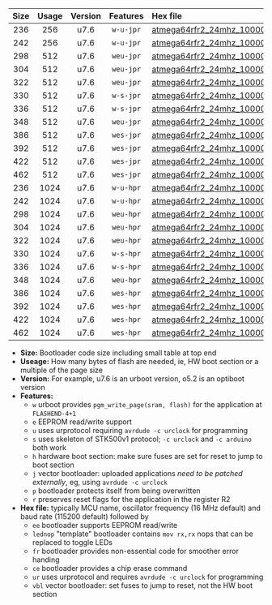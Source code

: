 |Size|Usage|Version|Features|Hex file|
|:-:|:-:|:-:|:-:|:--|
|236|256|u7.6|`w-u-jpr`|[atmega64rfr2_24mhz_1000000bps_ur_vbl.hex](https://raw.githubusercontent.com/stefanrueger/urboot/main/atmega64rfr2_24mhz_1000000bps_ur_vbl.hex)|
|242|256|u7.6|`w-u-jpr`|[atmega64rfr2_24mhz_1000000bps_lednop_ur_vbl.hex](https://raw.githubusercontent.com/stefanrueger/urboot/main/atmega64rfr2_24mhz_1000000bps_lednop_ur_vbl.hex)|
|298|512|u7.6|`weu-jpr`|[atmega64rfr2_24mhz_1000000bps_ee_ur_vbl.hex](https://raw.githubusercontent.com/stefanrueger/urboot/main/atmega64rfr2_24mhz_1000000bps_ee_ur_vbl.hex)|
|304|512|u7.6|`weu-jpr`|[atmega64rfr2_24mhz_1000000bps_ee_lednop_ur_vbl.hex](https://raw.githubusercontent.com/stefanrueger/urboot/main/atmega64rfr2_24mhz_1000000bps_ee_lednop_ur_vbl.hex)|
|322|512|u7.6|`weu-jpr`|[atmega64rfr2_24mhz_1000000bps_ee_lednop_fr_ur_vbl.hex](https://raw.githubusercontent.com/stefanrueger/urboot/main/atmega64rfr2_24mhz_1000000bps_ee_lednop_fr_ur_vbl.hex)|
|330|512|u7.6|`w-s-jpr`|[atmega64rfr2_24mhz_1000000bps_vbl.hex](https://raw.githubusercontent.com/stefanrueger/urboot/main/atmega64rfr2_24mhz_1000000bps_vbl.hex)|
|336|512|u7.6|`w-s-jpr`|[atmega64rfr2_24mhz_1000000bps_lednop_vbl.hex](https://raw.githubusercontent.com/stefanrueger/urboot/main/atmega64rfr2_24mhz_1000000bps_lednop_vbl.hex)|
|348|512|u7.6|`weu-jpr`|[atmega64rfr2_24mhz_1000000bps_ee_lednop_fr_ce_ur_vbl.hex](https://raw.githubusercontent.com/stefanrueger/urboot/main/atmega64rfr2_24mhz_1000000bps_ee_lednop_fr_ce_ur_vbl.hex)|
|386|512|u7.6|`wes-jpr`|[atmega64rfr2_24mhz_1000000bps_ee_vbl.hex](https://raw.githubusercontent.com/stefanrueger/urboot/main/atmega64rfr2_24mhz_1000000bps_ee_vbl.hex)|
|392|512|u7.6|`wes-jpr`|[atmega64rfr2_24mhz_1000000bps_ee_lednop_vbl.hex](https://raw.githubusercontent.com/stefanrueger/urboot/main/atmega64rfr2_24mhz_1000000bps_ee_lednop_vbl.hex)|
|422|512|u7.6|`wes-jpr`|[atmega64rfr2_24mhz_1000000bps_ee_lednop_fr_vbl.hex](https://raw.githubusercontent.com/stefanrueger/urboot/main/atmega64rfr2_24mhz_1000000bps_ee_lednop_fr_vbl.hex)|
|462|512|u7.6|`wes-jpr`|[atmega64rfr2_24mhz_1000000bps_ee_lednop_fr_ce_vbl.hex](https://raw.githubusercontent.com/stefanrueger/urboot/main/atmega64rfr2_24mhz_1000000bps_ee_lednop_fr_ce_vbl.hex)|
|236|1024|u7.6|`w-u-hpr`|[atmega64rfr2_24mhz_1000000bps_ur.hex](https://raw.githubusercontent.com/stefanrueger/urboot/main/atmega64rfr2_24mhz_1000000bps_ur.hex)|
|242|1024|u7.6|`w-u-hpr`|[atmega64rfr2_24mhz_1000000bps_lednop_ur.hex](https://raw.githubusercontent.com/stefanrueger/urboot/main/atmega64rfr2_24mhz_1000000bps_lednop_ur.hex)|
|298|1024|u7.6|`weu-hpr`|[atmega64rfr2_24mhz_1000000bps_ee_ur.hex](https://raw.githubusercontent.com/stefanrueger/urboot/main/atmega64rfr2_24mhz_1000000bps_ee_ur.hex)|
|304|1024|u7.6|`weu-hpr`|[atmega64rfr2_24mhz_1000000bps_ee_lednop_ur.hex](https://raw.githubusercontent.com/stefanrueger/urboot/main/atmega64rfr2_24mhz_1000000bps_ee_lednop_ur.hex)|
|322|1024|u7.6|`weu-hpr`|[atmega64rfr2_24mhz_1000000bps_ee_lednop_fr_ur.hex](https://raw.githubusercontent.com/stefanrueger/urboot/main/atmega64rfr2_24mhz_1000000bps_ee_lednop_fr_ur.hex)|
|330|1024|u7.6|`w-s-hpr`|[atmega64rfr2_24mhz_1000000bps.hex](https://raw.githubusercontent.com/stefanrueger/urboot/main/atmega64rfr2_24mhz_1000000bps.hex)|
|336|1024|u7.6|`w-s-hpr`|[atmega64rfr2_24mhz_1000000bps_lednop.hex](https://raw.githubusercontent.com/stefanrueger/urboot/main/atmega64rfr2_24mhz_1000000bps_lednop.hex)|
|348|1024|u7.6|`weu-hpr`|[atmega64rfr2_24mhz_1000000bps_ee_lednop_fr_ce_ur.hex](https://raw.githubusercontent.com/stefanrueger/urboot/main/atmega64rfr2_24mhz_1000000bps_ee_lednop_fr_ce_ur.hex)|
|386|1024|u7.6|`wes-hpr`|[atmega64rfr2_24mhz_1000000bps_ee.hex](https://raw.githubusercontent.com/stefanrueger/urboot/main/atmega64rfr2_24mhz_1000000bps_ee.hex)|
|392|1024|u7.6|`wes-hpr`|[atmega64rfr2_24mhz_1000000bps_ee_lednop.hex](https://raw.githubusercontent.com/stefanrueger/urboot/main/atmega64rfr2_24mhz_1000000bps_ee_lednop.hex)|
|422|1024|u7.6|`wes-hpr`|[atmega64rfr2_24mhz_1000000bps_ee_lednop_fr.hex](https://raw.githubusercontent.com/stefanrueger/urboot/main/atmega64rfr2_24mhz_1000000bps_ee_lednop_fr.hex)|
|462|1024|u7.6|`wes-hpr`|[atmega64rfr2_24mhz_1000000bps_ee_lednop_fr_ce.hex](https://raw.githubusercontent.com/stefanrueger/urboot/main/atmega64rfr2_24mhz_1000000bps_ee_lednop_fr_ce.hex)|

- **Size:** Bootloader code size including small table at top end
- **Useage:** How many bytes of flash are needed, ie, HW boot section or a multiple of the page size
- **Version:** For example, u7.6 is an urboot version, o5.2 is an optiboot version
- **Features:**
  + `w` urboot provides `pgm_write_page(sram, flash)` for the application at `FLASHEND-4+1`
  + `e` EEPROM read/write support
  + `u` uses urprotocol requiring `avrdude -c urclock` for programming
  + `s` uses skeleton of STK500v1 protocol; `-c urclock` and `-c arduino` both work
  + `h` hardware boot section: make sure fuses are set for reset to jump to boot section
  + `j` vector bootloader: uploaded applications *need to be patched externally*, eg, using `avrdude -c urclock`
  + `p` bootloader protects itself from being overwritten
  + `r` preserves reset flags for the application in the register R2
- **Hex file:** typically MCU name, oscillator frequency (16 MHz default) and baud rate (115200 default) followed by
  + `ee` bootloader supports EEPROM read/write
  + `lednop` "template" bootloader contains `mov rx,rx` nops that can be replaced to toggle LEDs
  + `fr` bootloader provides non-essential code for smoother error handing
  + `ce` bootloader provides a chip erase command
  + `ur` uses urprotocol and requires `avrdude -c urclock` for programming
  + `vbl` vector bootloader: set fuses to jump to reset, not the HW boot section

